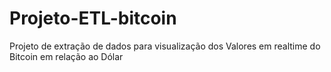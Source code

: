 # Projeto-ETL-bitcoin

Projeto de extração de dados para visualização dos Valores em realtime do Bitcoin em relação ao Dólar